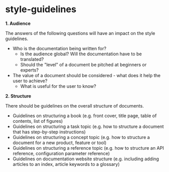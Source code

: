 # style-guidelines

**1. Audience**

The answers of the following questions will have an impact on the style guidelines.

- Who is the documentation being written for? 
  - Is the audience global? Will the documentation have to be translated? 
  - Should the "level" of a document be pitched at beginners or experts?
- The value of a document should be considered - what does it help the user to achieve? 
  - What is useful for the user to know?
  
  
**2. Structure**

There should be guidelines on the overall structure of documents.

- Guidelines on structuring a book (e.g. front cover, title page, table of contents, list of figures)
- Guidelines on structuring a task topic (e.g. how to structure a document that has step-by-step instructions)
- Guidelines on structuring a concept topic (e.g. how to structure a document for a new product, feature or tool)
- Guidelines on structuring a reference topic (e.g. how to structure an API reference, configuration parameter reference)
- Guidelines on documentation website structure (e.g. including adding articles to an index, article keywords to a glossary) 
